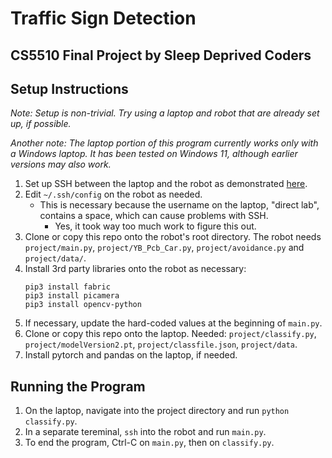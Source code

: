# Traffic Sign Detection
## CS5510 Final Project by Sleep Deprived Coders

## Setup Instructions
*Note: Setup is non-trivial. Try using a laptop and robot that are already set up, if possible.*

*Another note:  The laptop portion of this program currently works only with a Windows laptop. It has been tested on Windows 11, although earlier versions may also work.*

1. Set up SSH between the laptop and the robot as demonstrated [here](https://www.youtube.com/watch?v=Wx7WPDnwcDg).
1. Edit `~/.ssh/config` on the robot as needed.
    - This is necessary because the username on the laptop, "direct lab", contains a space, which can cause problems with SSH.
        - Yes, it took way too much work to figure this out.
1. Clone or copy this repo onto the robot's root directory. The robot needs `project/main.py`, `project/YB_Pcb_Car.py`, `project/avoidance.py` and `project/data/`.
1. Install 3rd party libraries onto the robot as necessary:
    ```
    pip3 install fabric
    pip3 install picamera
    pip3 install opencv-python
    ```
1. If necessary, update the hard-coded values at the beginning of `main.py`.
1. Clone or copy this repo onto the laptop. Needed: `project/classify.py`, `project/modelVersion2.pt`, `project/classfile.json`, `project/data`.
1. Install pytorch and pandas on the laptop, if needed.


## Running the Program

1. On the laptop, navigate into the project directory and run `python classify.py`.
1. In a separate tereminal, `ssh` into the robot and run `main.py`.
1. To end the program, Ctrl-C on `main.py`, then on `classify.py`.
